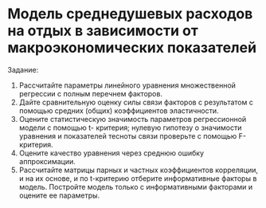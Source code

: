 # Модель среднедушевых расходов на отдых в зависимости от макроэкономических показателей

Задание:
1. Рассчитайте параметры линейного уравнения множественной регрессии с полным перечнем факторов.
2. Дайте сравнительную оценку силы связи факторов с результатом с помощью средних
(общих) коэффициентов эластичности.
3. Оцените статистическую значимость параметров регрессионной модели с помощью t-
критерия; нулевую гипотезу о значимости уравнения и показателей тесноты связи
проверьте с помощью F-критерия.
4. Оцените качество уравнения через среднюю ошибку аппроксимации.
5. Рассчитайте матрицы парных и частных коэффициентов корреляции, и на их основе, и по t-критерию отберите информативные факторы в модель. Постройте модель только с информативными факторами и оцените ее параметры.
